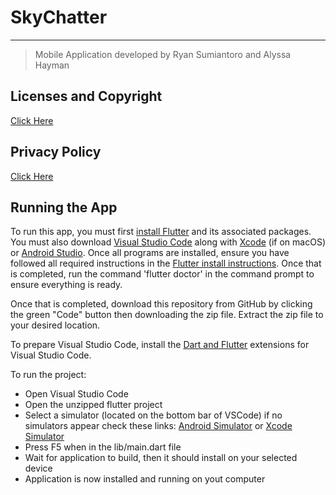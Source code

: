 # SkyChatter

---

> Mobile Application developed by Ryan Sumiantoro and Alyssa Hayman

## Licenses and Copyright

[Click Here](licenses.md)

## Privacy Policy

[Click Here](https://drive.google.com/file/d/1U_0OX2j0veQuuvZloneOABin5wd5VG9Q/view?usp=sharing)

## Running the App

To run this app, you must first [install Flutter](https://docs.flutter.dev/get-started/install) and its associated packages. You must also download [Visual Studio Code](https://code.visualstudio.com/download) along with [Xcode](https://developer.apple.com/xcode/) (if on macOS) or [Android Studio](https://developer.android.com/studio). Once all programs are installed, ensure you have followed all required instructions in the [Flutter install instructions](https://docs.flutter.dev/get-started/install). Once that is completed, run the command 'flutter doctor' in the command prompt to ensure everything is ready.

Once that is completed, download this repository from GitHub by clicking the green "Code" button then downloading the zip file. Extract the zip file to your desired location.

To prepare Visual Studio Code, install the [Dart and Flutter](https://dartcode.org) extensions for Visual Studio Code.

To run the project:

- Open Visual Studio Code
- Open the unzipped flutter project
- Select a simulator (located on the bottom bar of VSCode) if no simulators appear check these links: [Android Simulator](https://developer.android.com/studio/run/managing-avds) or [Xcode Simulator](https://developer.apple.com/documentation/xcode/installing-additional-simulator-runtimes)
- Press F5 when in the lib/main.dart file
- Wait for application to build, then it should install on your selected device
- Application is now installed and running on yout computer
